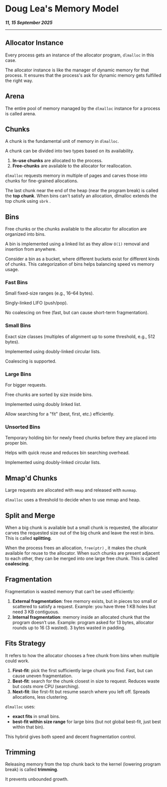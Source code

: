 # Doug Lea's Memory Model

_**11, 15 September 2025**_

***

## Allocator Instance

Every process gets an instance of the allocator program, `dlmalloc` in this case.

The allocator instance is like the manager of dynamic memory for that process. It ensures that the process's ask for dynamic memory gets fulfilled the right way.

## Arena

The entire pool of memory managed by the `dlmalloc` instance for a process is called arena.

## Chunks

A chunk is the fundamental unit of memory in `dlmalloc`.

A chunk can be divided into two types based on its availability.

1. **In-use chunks** are allocated to the process.
2. **Free-chunks** are available to the allocator for reallocation.

`dlmalloc` requests memory in multiple of pages and carves those into chunks for fine-grained allocations.

The last chunk near the end of the heap (near the program break) is called the **top chunk**. When bins can't satisfy an allocation, dlmalloc extends the top chunk using `sbrk` .

## Bins

Free chunks or the chunks available to the allocator for allocation are organized into bins.

A bin is implemented using a linked list as they allow `O(1)` removal and insertion from anywhere.

Consider a bin as a bucket, where different buckets exist for different kinds of chunks. This categorization of bins helps balancing speed vs memory usage.

### Fast Bins

Small fixed-size ranges (e.g., 16–64 bytes).

Singly-linked LIFO (push/pop).

No coalescing on free (fast, but can cause short-term fragmentation).

### Small Bins

Exact size classes (multiples of alignment up to some threshold, e.g., 512 bytes).

Implemented using doubly-linked circular lists.

Coalescing is supported.

### Large Bins

For bigger requests.

Free chunks are sorted by size inside bins.

Implemented using doubly linked list.

Allow searching for a "fit" (best, first, etc.) efficiently.

### Unsorted Bins

Temporary holding bin for newly freed chunks before they are placed into proper bin.

Helps with quick reuse and reduces bin searching overhead.

Implemented using doubly-linked circular lists.

## Mmap'd Chunks

Large requests are allocated with `mmap` and released with `munmap`.

`dlmalloc` uses a threshold to decide when to use mmap and heap.

## Split and Merge

When a big chunk is available but a small chunk is requested, the allocator carves the requested size out of the big chunk and leave the rest in bins. This is called **splitting**.

When the process frees an allocation, `free(ptr)` , it makes the chunk available for reuse to the allocator. When such chunks are present adjacent to each other, they can be merged into one large free chunk. This is called **coalescing**.

## Fragmentation

Fragmentation is wasted memory that can’t be used efficiently:

1. **External fragmentation**: free memory exists, but in pieces too small or scattered to satisfy a request. Example: you have three 1 KB holes but need 3 KB contiguous.
2. **Internal fragmentation**: memory inside an allocated chunk that the program doesn’t use. Example: program asked for 13 bytes, allocator rounds up to 16 (3 wasted). 3 bytes wasted in padding.

## Fits Strategy

It refers to how the allocator chooses a free chunk from bins when multiple could work.

1. **First-fit**: pick the first sufficiently large chunk you find. Fast, but can cause uneven fragmentation.
2. **Best-fit**: search for the chunk closest in size to request. Reduces waste but costs more CPU (searching).
3. **Next-fit**: like first-fit but resume search where you left off. Spreads allocations, less clustering.

`dlmalloc` uses:

* **exact fits** in small bins.
* **best-fit within size range** for large bins (but not global best-fit, just best within that bin).

This hybrid gives both speed and decent fragmentation control.

## Trimming

Releasing memory from the top chunk back to the kernel (lowering program break) is called **trimming**.

It prevents unbounded growth.
